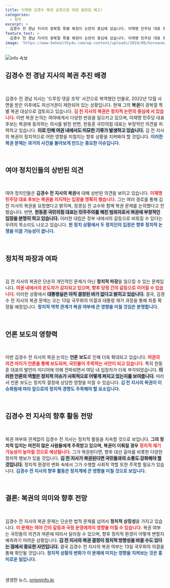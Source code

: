 ```yaml
---
title: 이재명 김경수 복권 요청으로 여권 술렁임 예고!
categories:
  - 정치
excerpt: >
  김경수 전 경남 지사의 광복절 특별 복권이 논란의 중심에 섰습니다. 이재명 민주당 대표 후보는 긍정적인 입장을 밝혔지만, 한동훈 국민의힘 대표는 반대 의사를 전했습니다. 과연 김 전 지사의 운명은 어떻게 될까요? 클릭해 더 알아보세요!
feature_text: >
  김경수 전 경남 지사의 광복절 특별 복권이 논란의 중심에 섰습니다. 이재명 민주당 대표 후보는 긍정적인 입장을 밝혔지만, 한동훈 국민의힘 대표는 반대 의사를 전했습니다. 과연 김 전 지사의 운명은 어떻게 될까요? 클릭해 더 알아보세요!
image: 'https://www.behealthy4u.com/wp-content/uploads/2024/06/koreanews.jpg'
---
```


<p><img src="https://www.behealthy4u.com/wp-content/uploads/2024/06/koreanews.jpg" alt="info 속보" /></p>

<h2 data-ke-size="size26">김경수 전 경남 지사의 복권 추진 배경</h2>

<p data-ke-size="size16">&nbsp;</p>

<p>김경수 전 경남 지사는 '드루킹 댓글 조작' 사건으로 복역했던 인물로, 2022년 12월 사면을 받은 이후에도 피선거권이 제한되어 있는 상황입니다. 현재 그의 <b>복권</b>이 광복절 특별 복권 대상으로 검토되고 있습니다. <b><span style="color: #ee2323;">김 전 지사의 복권은 정치적 논란의 중심에 서 있습니다.</span></b> 이번 복권 논의는 여야에게서 다양한 반응을 일으키고 있으며, 이재명 민주당 대표 후보는 복권에 동의하는 의사를 밝힌 반면, 한동훈 국민의힘 대표는 부정적인 의견을 피력하고 있습니다. <b><span style="background-color: #21538527;">이로 인해 여권 내에서도 미묘한 기류가 발생하고 있습니다.</span></b> 김 전 지사의 복권이 정치적으로 어떤 영향을 미칠지는 향후 상황을 지켜봐야 할 것입니다. <b><span style="color: #1a5490;">이러한 복권 문제는 과거의 사건을 돌아보게 만드는 중요한 이슈입니다.</span></b> </p>

<p data-ke-size="size16">&nbsp;</p>

<h2 data-ke-size="size26">여야 정치인들의 상반된 의견</h2>

<p data-ke-size="size16">&nbsp;</p>

<p>여야 정치인들은 <b>김경수 전 지사의 복권</b>에 대해 상반된 의견을 보이고 있습니다. <b><span style="color: #ee2323;">이재명 민주당 대표 후보는 복권을 지지하는 입장을 명확히 했습니다.</span></b> 그는 여러 경로를 통해 김 전 지사의 복권을 요청했다고 밝히며, 정경심 전 교수와 함께 복권 문제를 논의했다고 전했습니다. 반면, <b><span style="background-color: #21538527;">한동훈 국민의힘 대표는 민주주의를 해친 범죄자로서 복권에 부정적인 입장을 분명히 하고 있습니다.</span></b> 이러한 대립은 정부 내에서의 갈등으로 비춰질 수 있다는 우려의 목소리도 나오고 있습니다. <b><span style="color: #1a5490;">현 정치 상황에서 두 정치인의 입장은 향후 정치적 논쟁을 이끌 가능성이 큽니다.</span></b> </p>

<p data-ke-size="size16">&nbsp;</p>

<h2 data-ke-size="size26">정치적 파장과 여파</h2>

<p data-ke-size="size16">&nbsp;</p>

<p>김 전 지사의 복권은 단순히 개인적인 문제가 아닌 <b>정치적 파장</b>을 일으킬 수 있는 문제입니다. <b><span style="color: #ee2323;">여권 내에서의 온도차가 감지되고 있으며, 향후 당정 간의 갈등으로 이어질 수 있습니다.</span></b> 이러한 상황에서 <b><span style="background-color: #21538527;">대통령실은 아직 결정된 바가 없다고 밝히고 있습니다.</span></b> 결국, 김경수 전 지사의 복권 문제는 오는 13일 국무회의 의결과 대통령 재가 과정을 통해 최종 확정될 예정입니다. <b><span style="color: #1a5490;">정치적 역학 관계가 복권 여부에 큰 영향을 미칠 것임은 분명합니다.</span></b> </p>

<p data-ke-size="size16">&nbsp;</p>

<h2 data-ke-size="size26">언론 보도의 영향력</h2>

<p data-ke-size="size16">&nbsp;</p>

<p>이번 김경수 전 지사의 복권 논의는 <b>언론 보도</b>로 인해 더욱 확대되고 있습니다. <b><span style="color: #ee2323;">여권의 의견 차이가 언론을 통해 보도되며, 국민들이 주목하는 사안이 되고 있습니다.</span></b> 특히 한동훈 대표의 발언이 미디어에 의해 전파되면서 여당 내 입장차가 더욱 부각되었습니다. <b><span style="background-color: #21538527;">이러한 언론의 역할은 정치적 이슈가 사회적으로 어떻게 퍼지고 있는지를 보여줍니다.</span></b> 따라서 언론 보도는 정치적 결정에 상당한 영향을 미칠 수 있습니다. <b><span style="color: #1a5490;">김 전 지사의 복권이 이슈화됨에 따라 앞으로의 정치적 경향도 주목해야 할 요소입니다.</span></b> </p>

<p data-ke-size="size16">&nbsp;</p>

<h2 data-ke-size="size26">김경수 전 지사의 향후 활동 전망</h2>

<p data-ke-size="size16">&nbsp;</p>

<p>복권 여부와 관계없이 김경수 전 지사는 정치적 활동을 지속할 것으로 보입니다. <b>그의 정치적 입지는 여전히 많은 사람들에게 주목받고 있으며, 복권이 이뤄질 경우</b> <b><span style="color: #ee2323;">정치적 재기 가능성이 높아질 것으로 예상됩니다.</span></b> 그가 복권된다면, 향후 대선 출마를 비롯한 다양한 정치적 행보가 있을 것입니다. <b><span style="background-color: #21538527;">김 전 지사가 복권된다면 국민들과의 소통도 강화해야 할 것입니다.</span></b> 정치적 환경의 변화 속에서 그가 수행할 사회적 역할 또한 주목할 필요가 있습니다. <b><span style="color: #1a5490;">김경수 전 지사의 향후 활동은 정치계에 큰 영향을 미칠 것으로 보입니다.</span></b> </p>

<p data-ke-size="size16">&nbsp;</p>

<h2 data-ke-size="size26">결론: 복권의 의미와 향후 전망</h2>

<p data-ke-size="size16">&nbsp;</p>

<p>김경수 전 지사의 복권 문제는 단순한 법적 문제를 넘어서 <b>정치적 상징성</b>을 가지고 있습니다. <b><span style="color: #ee2323;">이 문제는 여야 간의 갈등과 국정 운영에까지 영향을 미칠 수 있습니다.</span></b> 복권 여부는 국민들의 의견과 여론에 따라서 달라질 수 있으며, 향후 정치적 환경이 어떻게 변할지 예측하기 어려운 상황입니다. <b><span style="background-color: #21538527;">김 전 지사의 복권 결정이 정치적 방향성을 바꿀 수도 있다는 점에서 중요한 사안입니다.</span></b> 결국 김경수 전 지사의 복권 여부는 13일 국무회의 의결을 통해 확인될 것입니다. <b><span style="color: #1a5490;">정치적 상황의 변화가 이 문제에 미치는 영향을 지켜보는 것은 흥미로운 일입니다.</span></b> </p>

<p data-ke-size="size16">&nbsp;</p>
생생한 뉴스, <a href="https://onioninfo.kr" rel="dofollow">onioninfo.kr</a>



